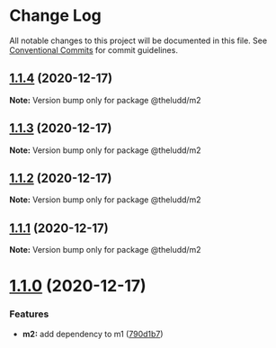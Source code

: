 # Change Log

All notable changes to this project will be documented in this file.
See [Conventional Commits](https://conventionalcommits.org) for commit guidelines.

## [1.1.4](https://github.com/TheLudd/lernatest/compare/@theludd/m2@1.1.3...@theludd/m2@1.1.4) (2020-12-17)

**Note:** Version bump only for package @theludd/m2





## [1.1.3](https://github.com/TheLudd/lernatest/compare/@theludd/m2@1.1.2...@theludd/m2@1.1.3) (2020-12-17)

**Note:** Version bump only for package @theludd/m2





## [1.1.2](https://github.com/TheLudd/lernatest/compare/@theludd/m2@1.1.1...@theludd/m2@1.1.2) (2020-12-17)

**Note:** Version bump only for package @theludd/m2





## [1.1.1](https://github.com/TheLudd/lernatest/compare/@theludd/m2@1.1.0...@theludd/m2@1.1.1) (2020-12-17)

**Note:** Version bump only for package @theludd/m2





# [1.1.0](https://github.com/TheLudd/lernatest/compare/@theludd/m2@1.0.1...@theludd/m2@1.1.0) (2020-12-17)


### Features

* **m2:** add dependency to m1 ([790d1b7](https://github.com/TheLudd/lernatest/commit/790d1b74ea22c2aca2c41c2ffc5b30a493ab0cfe))
